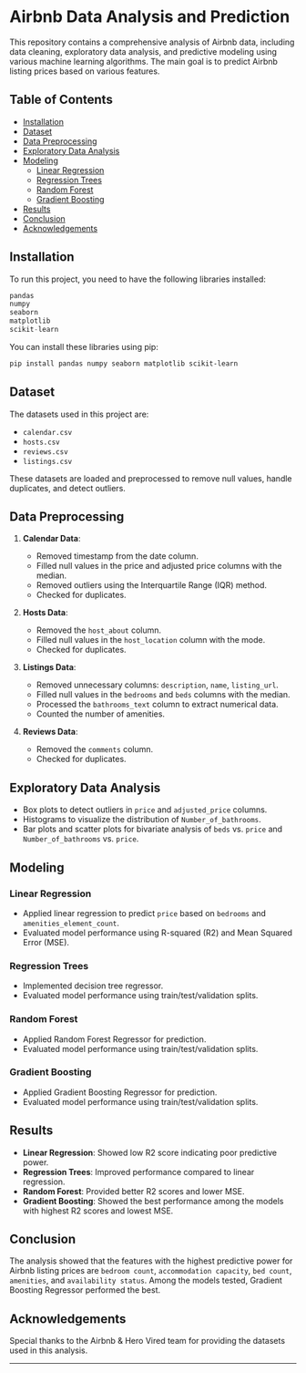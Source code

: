 # **Airbnb Data Analysis and Prediction**

This repository contains a comprehensive analysis of Airbnb data, including data cleaning, exploratory data analysis, and predictive modeling using various machine learning algorithms. The main goal is to predict Airbnb listing prices based on various features.

## Table of Contents

- [Installation](#installation)
- [Dataset](#dataset)
- [Data Preprocessing](#data-preprocessing)
- [Exploratory Data Analysis](#exploratory-data-analysis)
- [Modeling](#modeling)
  - [Linear Regression](#linear-regression)
  - [Regression Trees](#regression-trees)
  - [Random Forest](#random-forest)
  - [Gradient Boosting](#gradient-boosting)
- [Results](#results)
- [Conclusion](#conclusion)
- [Acknowledgements](#acknowledgements)

## Installation

To run this project, you need to have the following libraries installed:

```python
pandas
numpy
seaborn
matplotlib
scikit-learn
```

You can install these libraries using pip:

```sh
pip install pandas numpy seaborn matplotlib scikit-learn
```

## Dataset

The datasets used in this project are:

- `calendar.csv`
- `hosts.csv`
- `reviews.csv`
- `listings.csv`

These datasets are loaded and preprocessed to remove null values, handle duplicates, and detect outliers.

## Data Preprocessing

1. **Calendar Data**:
   - Removed timestamp from the date column.
   - Filled null values in the price and adjusted price columns with the median.
   - Removed outliers using the Interquartile Range (IQR) method.
   - Checked for duplicates.

2. **Hosts Data**:
   - Removed the `host_about` column.
   - Filled null values in the `host_location` column with the mode.
   - Checked for duplicates.

3. **Listings Data**:
   - Removed unnecessary columns: `description`, `name`, `listing_url`.
   - Filled null values in the `bedrooms` and `beds` columns with the median.
   - Processed the `bathrooms_text` column to extract numerical data.
   - Counted the number of amenities.

4. **Reviews Data**:
   - Removed the `comments` column.
   - Checked for duplicates.

## Exploratory Data Analysis

- Box plots to detect outliers in `price` and `adjusted_price` columns.
- Histograms to visualize the distribution of `Number_of_bathrooms`.
- Bar plots and scatter plots for bivariate analysis of `beds` vs. `price` and `Number_of_bathrooms` vs. `price`.

## Modeling

### Linear Regression

- Applied linear regression to predict `price` based on `bedrooms` and `amenities_element_count`.
- Evaluated model performance using R-squared (R2) and Mean Squared Error (MSE).

### Regression Trees

- Implemented decision tree regressor.
- Evaluated model performance using train/test/validation splits.

### Random Forest

- Applied Random Forest Regressor for prediction.
- Evaluated model performance using train/test/validation splits.

### Gradient Boosting

- Applied Gradient Boosting Regressor for prediction.
- Evaluated model performance using train/test/validation splits.

## Results

- **Linear Regression**: Showed low R2 score indicating poor predictive power.
- **Regression Trees**: Improved performance compared to linear regression.
- **Random Forest**: Provided better R2 scores and lower MSE.
- **Gradient Boosting**: Showed the best performance among the models with highest R2 scores and lowest MSE.

## Conclusion

The analysis showed that the features with the highest predictive power for Airbnb listing prices are `bedroom count`, `accommodation capacity`, `bed count`, `amenities`, and `availability status`. Among the models tested, Gradient Boosting Regressor performed the best.

## Acknowledgements

Special thanks to the Airbnb & Hero Vired team for providing the datasets used in this analysis.

---
